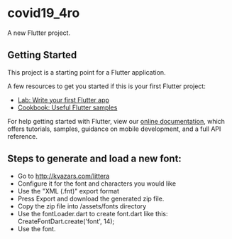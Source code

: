 # covid19_4ro

A new Flutter project.

## Getting Started

This project is a starting point for a Flutter application.

A few resources to get you started if this is your first Flutter project:

- [Lab: Write your first Flutter app](https://flutter.dev/docs/get-started/codelab)
- [Cookbook: Useful Flutter samples](https://flutter.dev/docs/cookbook)

For help getting started with Flutter, view our
[online documentation](https://flutter.dev/docs), which offers tutorials,
samples, guidance on mobile development, and a full API reference.




## Steps to generate and load a new font:
- Go to http://kvazars.com/littera
- Configure it for the font and characters you would like
- Use the "XML (.fnt)" export format
- Press Export and download the generated zip file.
- Copy the zip file into /assets/fonts directory
- Use the fontLoader.dart to create font.dart like this: CreateFontDart.create('font', 14);
- Use the font.